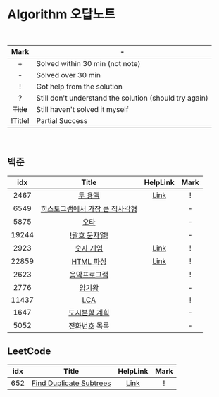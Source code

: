 # Algorithm 오답노트

<br>

|    Mark   | -                                                      |
|    :--:   | ------------------------------------------------------ |
|     +     | Solved within 30 min (not note)                        |
|     -     | Solved over 30 min                                     |
|     !     | Got help from the solution                             |
|     ?     | Still don't understand the solution (should try again) |
| ~~Title~~ | Still haven't solved it myself                         |
|  !Title!  | Partial Success                                        |

<br>

## 백준

| idx | Title   | HelpLink | Mark |
| :-: | :-------: | :--------: | :--: |
| 2467 | [두 용액](https://www.acmicpc.net/problem/2467) | [Link](https://bloodstrawberry.tistory.com/205) | ! |
| 6549 | [히스토그램에서 가장 큰 직사각형](https://www.acmicpc.net/problem/6549) |  | - |
| 5875 | [오타](https://www.acmicpc.net/problem/5875) |  | - |
| 19244 | [!괄호 문자열!](https://www.acmicpc.net/problem/19244) |  | - |
| 2923 | [숫자 게임](https://www.acmicpc.net/problem/2923) | [Link](https://jeongboclass.tistory.com/22) | ! |
| 22859 | [HTML 파싱](https://www.acmicpc.net/problem/22859) | [Link](https://velog.io/@arthur/22859.-HTML-%ED%8C%8C%EC%8B%B1-node.js-javascript) | ! |
| 2623 | [음악프로그램](https://www.acmicpc.net/problem/2623) |  | ! |
| 2776 | [암기왕](https://www.acmicpc.net/problem/2776) |  | - |
| 11437 | [LCA](https://www.acmicpc.net/problem/11437) |  | ! |
| 1647 | [도시분할 계획](https://www.acmicpc.net/problem/1647) |  | - |
| 5052 | [전화번호 목록](https://www.acmicpc.net/problem/5052) |  | - |

## LeetCode

| idx | Title   | HelpLink | Mark |
| :-: | :-------: | :--------: | :--: |
| 652 | [Find Duplicate Subtrees](https://leetcode.com/problems/find-duplicate-subtrees/) | [Link](https://walkccc.me/LeetCode/problems/0652/)  | ! |